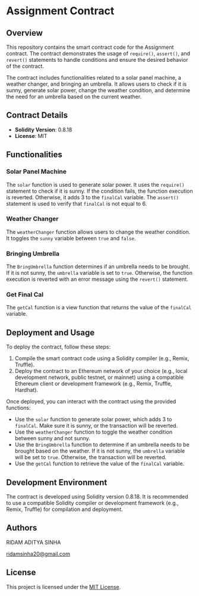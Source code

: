 # Assignment Contract

## Overview
This repository contains the smart contract code for the Assignment contract. The contract demonstrates the usage of `require()`, `assert()`, and `revert()` statements to handle conditions and ensure the desired behavior of the contract.

The contract includes functionalities related to a solar panel machine, a weather changer, and bringing an umbrella. It allows users to check if it is sunny, generate solar power, change the weather condition, and determine the need for an umbrella based on the current weather.

## Contract Details

- **Solidity Version**: 0.8.18
- **License**: MIT

## Functionalities

### Solar Panel Machine
The `solar` function is used to generate solar power. It uses the `require()` statement to check if it is sunny. If the condition fails, the function execution is reverted. Otherwise, it adds 3 to the `finalCal` variable. The `assert()` statement is used to verify that `finalCal` is not equal to 6.

### Weather Changer
The `weatherChanger` function allows users to change the weather condition. It toggles the `sunny` variable between `true` and `false`.

### Bringing Umbrella
The `BringUmbrella` function determines if an umbrella needs to be brought. If it is not sunny, the `umbrella` variable is set to `true`. Otherwise, the function execution is reverted with an error message using the `revert()` statement.

### Get Final Cal
The `getCal` function is a view function that returns the value of the `finalCal` variable.

## Deployment and Usage

To deploy the contract, follow these steps:

1. Compile the smart contract code using a Solidity compiler (e.g., Remix, Truffle).
2. Deploy the contract to an Ethereum network of your choice (e.g., local development network, public testnet, or mainnet) using a compatible Ethereum client or development framework (e.g., Remix, Truffle, Hardhat).

Once deployed, you can interact with the contract using the provided functions:

- Use the `solar` function to generate solar power, which adds 3 to `finalCal`. Make sure it is sunny, or the transaction will be reverted.
- Use the `weatherChanger` function to toggle the weather condition between sunny and not sunny.
- Use the `BringUmbrella` function to determine if an umbrella needs to be brought based on the weather. If it is not sunny, the `umbrella` variable will be set to `true`. Otherwise, the transaction will be reverted.
- Use the `getCal` function to retrieve the value of the `finalCal` variable.

## Development Environment

The contract is developed using Solidity version 0.8.18. It is recommended to use a compatible Solidity compiler or development framework (e.g., Remix, Truffle) for compilation and deployment.

## Authors

RIDAM ADITYA SINHA

ridamsinha20@gmail.com

## License

This project is licensed under the [MIT License](LICENSE).
